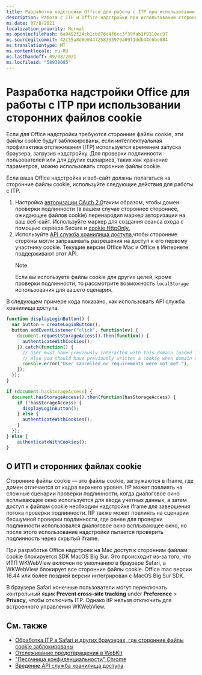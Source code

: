 ```yaml
---
title: Разработка надстройки Office для работы с ITP при использовании сторонних файлов cookie
description: Работа с ITP и Office надстройки при использовании сторонних файлов cookie
ms.date: 07/8/2021
localization_priority: Normal
ms.openlocfilehash: 6a9452f24cb1cbd76c4f6cc3f39fab1f9310ec97
ms.sourcegitcommit: 42c55a8d8e0447258393979a09f1ddb44c6be884
ms.translationtype: MT
ms.contentlocale: ru-RU
ms.lasthandoff: 09/08/2021
ms.locfileid: "58938085"
---
```

# <a name="develop-your-office-add-in-to-work-with-itp-when-using-third-party-cookies"></a>Разработка надстройки Office для работы с ITP при использовании сторонних файлов cookie

Если для Office надстройки требуются сторонние файлы cookie, эти файлы cookie будут заблокированы, если интеллектуальная профилактика отслеживания (ITP) используется временем запуска браузера, загрузив надстройку. Для проверки подлинности пользователей или для других сценариев, таких как хранение параметров, можно использовать сторонние файлы cookie.

Если ваша Office надстройка и веб-сайт должны полагаться на сторонние файлы cookie, используйте следующие действия для работы с ITP.

1. Настройка [авторизации OAuth 2.0](https://tools.ietf.org/html/rfc6749)таким образом, чтобы домен проверки подлинности (в вашем случае стороннее стороннее, ожидающее файлов cookie) перенародил маркер авторизации на   ваш веб-сайт. Используйте маркер для создания сеанса входа с помощью сервера Secure и [cookie HttpOnly.](https://developer.mozilla.org/docs/Web/HTTP/Cookies#Secure_and_HttpOnly_cookies)
2. Используйте [API служба хранилища доступа,](https://webkit.org/blog/8124/introducing-storage-access-api/)чтобы сторонние стороны могли запрашивать разрешения на доступ к его первому   участнику cookie. Текущие версии Office Mac и Office в Интернете поддерживают этот API.
    > [!NOTE]
    > Если вы используете файлы cookie для других целей, кроме проверки подлинности, то рассмотрите возможность `localStorage` использования для вашего сценария.

В следующем примере кода показано, как использовать API служба хранилища доступа.

```javascript
function displayLoginButton() {
  var button = createLoginButton();
  button.addEventListener("click", function(ev) {
    document.requestStorageAccess().then(function() {
      authenticateWithCookies(); 
    }).catch(function() {
      // User must have previously interacted with this domain loaded in a top frame
      // Also you should have previously written a cookie when domain was loaded in the top frame
      console.error("User cancelled or requirements were not met.");
    });
  });
}

if (document.hasStorageAccess) { 
  document.hasStorageAccess().then(function(hasStorageAccess) { 
    if (!hasStorageAccess) { 
      displayLoginButton(); 
    } else { 
      authenticateWithCookies(); 
    } 
  }); 
} else { 
    authenticateWithCookies(); 
} 
```

## <a name="about-itp-and-third-party-cookies"></a>О ИТП и сторонних файлах cookie

Сторонние файлы cookie — это файлы cookie, загружаются в iframe, где домен отличается от кадра верхнего уровня. ItP может повлиять на сложные сценарии проверки подлинности, когда диалоговое окно всплывающее окно используется для ввода учетных данных, а затем доступ к файлам cookie необходим надстройке iframe для завершения потока проверки подлинности. ItP также может повлиять на сценарии бесшумной проверки подлинности, где ранее для проверки подлинности использовался диалоговое окно всплывающее окно, но после этого использование надстройки пытается проверить подлинность через скрытый iframe.

При разработке Office надстроек на Mac доступ к сторонним файлам cookie блокируется SDK MacOS Big Sur. Это происходит из-за того, что ИТП WKWebView включен по умолчанию в браузере Safari, а WKWebView блокирует все сторонние файлы cookie. Office mac версии 16.44 или более поздней версии интегрирован с MacOS Big Sur SDK.

В браузере Safari конечные пользователи могут переключать контрольный ящик **Prevent cross-site tracking** under **Preference**  >  **Privacy,** чтобы отключить ITP. Однако itP нельзя отключить для встроенного управления WKWebView.

## <a name="see-also"></a>См. также

- [Обработка ITP в Safari и других браузерах, где сторонние файлы cookie заблокированы](/azure/active-directory/develop/reference-third-party-cookies-spas)
- [Отслеживание предотвращения в WebKit](https://webkit.org/tracking-prevention/)
- ["Песочница конфиденциальности" Chrome](https://blog.chromium.org/2020/01/building-more-private-web-path-towards.html)
- [Введение API служба хранилища доступа](https://blogs.windows.com/msedgedev/2020/07/08/introducing-storage-access-api/)